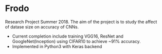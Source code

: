 # Frodo

Research Project Summer 2018. The aim of the project is to study the affect of datase size on accuracy of CNNs.
- Current completion include training VGG16, ResNet and GoogleNet(Inception) using CIFAR10 to achieve ~91% accuracy.
- Implemented in Python3 with Keras backend



